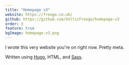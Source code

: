 ```yaml
---
title: "Homepage v3"
website: https://froogo.co.uk/
github: https://github.com/VolticFroogo/homepage-v3
order: 3
feature: true
bgImage: homepage-v3.png
---
```


I wrote this very website you're on right now.
Pretty meta.

Written using [Hugo](https://gohugo.io/), HTML, and [Sass](https://sass-lang.com/).